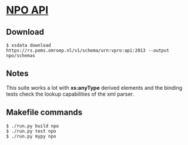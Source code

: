 # [NPO API](https://github.com/npo-poms)

## Download

```console
$ xsdata download https://rs.poms.omroep.nl/v1/schema/urn:vpro:api:2013 --output npo/schemas
```

## Notes

This suite works a lot with **xs:anyType** derived elements and the binding tests
check the lookup capabilities of the xml parser.

## Makefile commands

```console
$ ./run.py build npo
$ ./run.py test npo
$ ./run.py mypy npo
```
